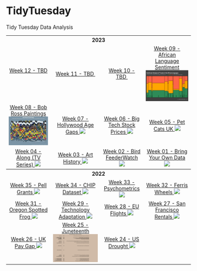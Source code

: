 # TidyTuesday
Tidy Tuesday Data Analysis

<table>
<thread>
<th colspan="4">2023</th>
<tr>
<td align="center">
  <a href="https://github.com/hdailey/TidyTuesday/tree/main/2023/">
  Week 12 - TBD
  </a>
<img src=""> 
  </td>

<td align="center">
  <a href="https://github.com/hdailey/TidyTuesday/tree/main/2023/">
  Week 11 - TBD
  </a>
<img src=""> 
  </td>

<td align="center">
  <a href="https://github.com/hdailey/TidyTuesday/tree/main/2023/">
  Week 10 - TBD
  </a>
<img src=""> 
  </td>

<td align="center">
  <a href="https://github.com/hdailey/TidyTuesday/tree/main/2023/2023-02-28_AfricanLanguageSentiment">
  Week 09 - African Language Sentiment 
  </a>
<img src="https://github.com/hdailey/TidyTuesday/blob/main/2023/2023-02-28_AfricanLanguageSentiment/2023-02-28_TT.png"> 
</td>
</tr>
 
<tr>
<td align="center">
  <a href="https://github.com/hdailey/TidyTuesday/tree/main/2023/2023-02-21_BobRoss">
  Week 08 - Bob Ross Paintings
  </a>
<img src="https://github.com/hdailey/TidyTuesday/blob/main/2023/2023-02-21_BobRoss/2023-02-21_TT.png"> 
  </td>
  
<td align="center">
  <a href="https://github.com/hdailey/TidyTuesday/tree/main/2023/2023-02-14_HollywoodAgeGaps">
  Week 07 - Hollywood Age Gaps
  </a>
<img src="https://user-images.githubusercontent.com/91282117/218871188-d7b4407e-923f-4161-b95d-2ebe7f6e8d16.png"> 
  </td>
  
<td align="center">
  <a href="https://github.com/hdailey/TidyTuesday/tree/main/2023/2023-02-07_BigTechStockPrice">
  Week 06 - Big Tech Stock Prices
  </a>
<img src="https://user-images.githubusercontent.com/91282117/217352323-c537639f-861b-47ba-a11d-35c61aa7559b.png"> 
  </td>
  
<td align="center">
  <a href="https://github.com/hdailey/TidyTuesday/tree/main/2023/2023-01-31_CatsUK">
  Week 05 - Pet Cats UK
  </a>
<img src="https://user-images.githubusercontent.com/91282117/215854441-9a6c4269-bf75-4c9e-9da0-afd65266c3a7.png"> 
  </td>

</tr>
<tr>
<td align="center">
  <a href="https://github.com/hdailey/TidyTuesday/tree/main/2023/2023-01-24_Alone">
     Week 04 - Along (TV Series)
  </a>
<img src="https://user-images.githubusercontent.com/91282117/214370615-6b6e6b79-07cd-4665-a24d-9bbe47dd13a8.png"> 
  </td>
  
<td align="center">
  <a href="https://github.com/hdailey/TidyTuesday/tree/main/2023/2023-01-17_Artists">
  Week 03 - Art History
  </a>
<img src="https://user-images.githubusercontent.com/91282117/213287513-98dfdc16-44a6-408e-ab12-8916bb56382c.png"> 
  </td>
  
<td align="center">
    <a href="https://github.com/hdailey/TidyTuesday/tree/main/2023/2023-01-10_BirdFeederWatch">
  Week 02 - Bird FeederWatch
        </a>
<img src="https://user-images.githubusercontent.com/91282117/212170837-1657688f-c6be-4671-b359-2df36af75f96.png"> 
  </td>
  
<td align="center">
   <a href="https://github.com/hdailey/TidyTuesday/tree/main/2023/2023-01-03_BringYourOwn">
  Week 01 - Bring Your Own Data
  </a>
<img src="https://user-images.githubusercontent.com/91282117/211414698-75f3151a-3534-493c-9d27-76257cd6e7c2.png"> 
  </td>
</tr>

</thread>

<thread>
<th colspan="4">2022</th>
<tr>
<td align="center">
  <a href="https://github.com/hdailey/TidyTuesday/tree/main/2022/2022-08-30_PellGrant">
    Week 35 - Pell Grants
  </a>
<img src="https://user-images.githubusercontent.com/91282117/187514049-bb601be9-8113-4019-8f39-9ecc81a1b670.png"> 
  </td>
<td align="center">
  <a href="https://github.com/hdailey/TidyTuesday/tree/main/2022/2022-08-23_CHIPDataset">
    Week 34 - CHIP Dataset
  </a>
<img src="https://user-images.githubusercontent.com/91282117/187534636-89692677-56f9-4e63-96ae-b8134776ecdb.png"> 
  </td>
<td align="center">
  <a href="https://github.com/hdailey/TidyTuesday/tree/main/2022/2022-08-16_Psychometrics">
    Week 33 - Psychometrics
  </a>
<img src="https://user-images.githubusercontent.com/91282117/186250478-508d3496-6f76-4266-a0e3-2a23b516d18b.png"> 
  </td>
<td align="center">
  <a href="https://github.com/hdailey/TidyTuesday/tree/main/2022/2022-08-09_FerrisWheels">
    Week 32 - Ferris Wheels
  </a>
<img src="https://user-images.githubusercontent.com/91282117/186250644-ad38d7dd-836b-417e-b5cf-8ce107d622c0.png"> 
  </td>
</tr>
<tr>
<td align="center">
  <a href="https://github.com/hdailey/TidyTuesday/tree/main/2022/2022-08-02_ORSpottedFrog">
    Week 31 - Oregon Spotted Frog
  </a>
<img src="https://user-images.githubusercontent.com/91282117/182450144-40d0c6d0-5768-4113-9cb9-60088aeaac12.png"> 
  </td>
<td align="center">
  <a href="https://github.com/hdailey/TidyTuesday/tree/main/2022/2022-07-19_TechnologyAdoption"> 
    Week 29 - Technology Adaptation
  </a>
<img src="https://user-images.githubusercontent.com/91282117/182464986-c7f26404-912e-49ca-acdd-58cffcb4177d.png"> 
  </td>
<td align="center">
  <a href="https://github.com/hdailey/TidyTuesday/tree/main/2022/2022-07-12_EUFlights">
     Week 28 - EU Flights
  </a>
<img src="https://user-images.githubusercontent.com/91282117/179805679-165c1472-f9b6-4495-b9e3-0804cba97dc3.png"> 
  </td>
<td align="center">
  <a href="https://github.com/hdailey/TidyTuesday/tree/main/2022/2022-07-05_SFRent">
    Week 27 - San Francisco Rentals
  </a>
<img src="https://user-images.githubusercontent.com/91282117/177866848-6930b0ce-500e-4075-a46f-cdf961c15049.png"> 
  </td
</tr>
<tr>
<td align="center">
  <a href="https://github.com/hdailey/TidyTuesday/tree/main/2022/2022-06-28_UKPay">
    Week 26 - UK Pay Gap
  </a>
<img src="https://user-images.githubusercontent.com/91282117/177357688-1d8d64db-7cd6-4459-8016-135dbed9892e.png"> 
  </td>
<td align="center">
  <a href="https://github.com/hdailey/TidyTuesday/tree/main/2022/2022-06-21_Juneteenth">
    Week 25 - Juneteenth
  </a>
<img src="https://github.com/hdailey/TidyTuesday/blob/main/2022/2022-06-21_Juneteenth/2022-06-21_TT-resized.png?raw=true"> 
  </td>
<td align="center">
  <a href="https://github.com/hdailey/TidyTuesday/tree/main/2022/2022-06-14_Drought">
    Week 24 - US Drought
  </a>
<img src="https://user-images.githubusercontent.com/91282117/176217471-769928b1-b28e-42d0-992c-9e9a1ae1e6cf.png"> 
  </td>
</tr>
</thread>
</table>
